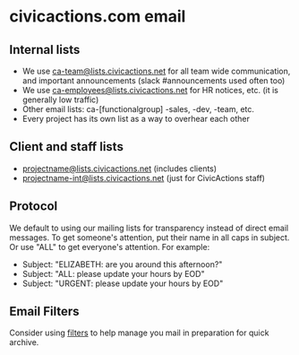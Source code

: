 # civicactions.com email

## Internal lists

*   We use ca-team@lists.civicactions.net for all team wide communication, and important announcements (slack #announcements used often too)
*   We use ca-employees@lists.civicactions.net for HR notices, etc. (it is generally low traffic)
*   Other email lists: ca-\[functionalgroup] -sales, -dev, -team, etc.
*   Every project has its own list as a way to overhear each other

## Client and staff lists

*   projectname@lists.civicactions.net (includes clients)
*   projectname-int@lists.civicactions.net (just for CivicActions staff)

## Protocol

We default to using our mailing lists for transparency instead of direct email messages. To get someone's attention, put their name in all caps in subject. Or use "ALL" to get everyone's attention. For example:

*   Subject: "ELIZABETH: are you around this afternoon?"
*   Subject: "ALL: please update your hours by EOD"
*   Subject: "URGENT: please update your hours by EOD"

## Email Filters

Consider using [filters](https://support.google.com/mail/answer/6579?hl=en) to help manage you mail in preparation for quick archive.
